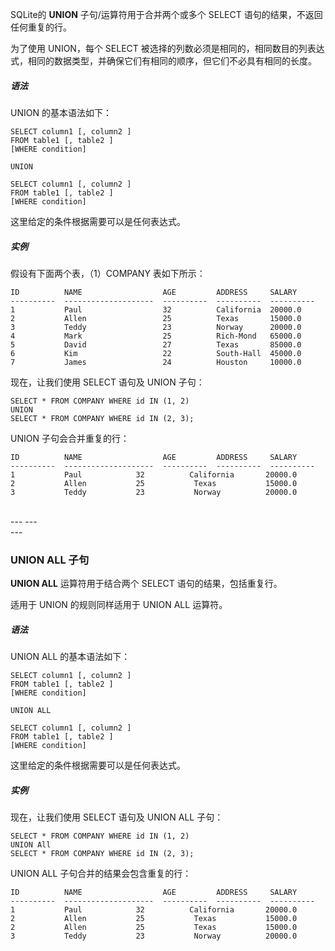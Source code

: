 SQLite的 **UNION** 子句/运算符用于合并两个或多个 SELECT 语句的结果，不返回任何重复的行。

为了使用 UNION，每个 SELECT 被选择的列数必须是相同的，相同数目的列表达式，相同的数据类型，并确保它们有相同的顺序，但它们不必具有相同的长度。

##### 语法
UNION 的基本语法如下：
```
SELECT column1 [, column2 ]
FROM table1 [, table2 ]
[WHERE condition]

UNION

SELECT column1 [, column2 ]
FROM table1 [, table2 ]
[WHERE condition]
```
这里给定的条件根据需要可以是任何表达式。

##### 实例
假设有下面两个表，（1）COMPANY 表如下所示：
```
ID          NAME                  AGE         ADDRESS     SALARY
----------  --------------------  ----------  ----------  ----------
1           Paul                  32          California  20000.0
2           Allen                 25          Texas       15000.0
3           Teddy                 23          Norway      20000.0
4           Mark                  25          Rich-Mond   65000.0
5           David                 27          Texas       85000.0
6           Kim                   22          South-Hall  45000.0
7           James                 24          Houston     10000.0
```

现在，让我们使用 SELECT 语句及 UNION 子句：
```
SELECT * FROM COMPANY WHERE id IN (1, 2)
UNION
SELECT * FROM COMPANY WHERE id IN (2, 3);
```
UNION 子句会合并重复的行：
```
ID          NAME                  AGE         ADDRESS     SALARY
----------  --------------------  ----------  ----------  ----------
1           Paul            32          California       20000.0
2           Allen           25           Texas           15000.0
3           Teddy           23           Norway          20000.0
```

<br>
---
---
<br>
---

### UNION ALL 子句

**UNION ALL** 运算符用于结合两个 SELECT 语句的结果，包括重复行。

适用于 UNION 的规则同样适用于 UNION ALL 运算符。

##### 语法
UNION ALL 的基本语法如下：
```
SELECT column1 [, column2 ]
FROM table1 [, table2 ]
[WHERE condition]

UNION ALL

SELECT column1 [, column2 ]
FROM table1 [, table2 ]
[WHERE condition]
```
这里给定的条件根据需要可以是任何表达式。

##### 实例

现在，让我们使用 SELECT 语句及 UNION ALL 子句：
```
SELECT * FROM COMPANY WHERE id IN (1, 2)
UNION All
SELECT * FROM COMPANY WHERE id IN (2, 3);
```
UNION ALL 子句合并的结果会包含重复的行：
```
ID          NAME                  AGE         ADDRESS     SALARY
----------  --------------------  ----------  ----------  ----------
1           Paul            32          California       20000.0
2           Allen           25           Texas           15000.0
2           Allen           25           Texas           15000.0
3           Teddy           23           Norway          20000.0
```

